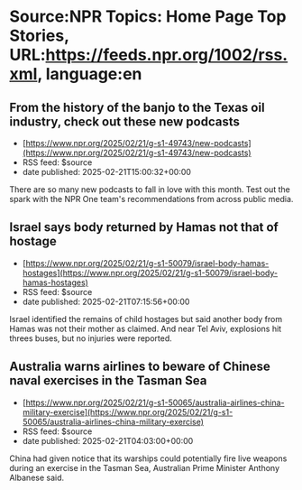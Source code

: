 # Source:NPR Topics: Home Page Top Stories, URL:https://feeds.npr.org/1002/rss.xml, language:en

## From the history of the banjo to the Texas oil industry, check out these new podcasts
 - [https://www.npr.org/2025/02/21/g-s1-49743/new-podcasts](https://www.npr.org/2025/02/21/g-s1-49743/new-podcasts)
 - RSS feed: $source
 - date published: 2025-02-21T15:00:32+00:00

There are so many new podcasts to fall in love with this month. Test out the spark with the NPR One team's recommendations from across public media.

## Israel says body returned by Hamas not that of hostage
 - [https://www.npr.org/2025/02/21/g-s1-50079/israel-body-hamas-hostages](https://www.npr.org/2025/02/21/g-s1-50079/israel-body-hamas-hostages)
 - RSS feed: $source
 - date published: 2025-02-21T07:15:56+00:00

Israel identified the remains of child hostages but said another body from Hamas was not their mother as claimed. And near Tel Aviv, explosions hit threes buses, but no injuries were reported.

## Australia warns airlines to beware of Chinese naval exercises in the Tasman Sea
 - [https://www.npr.org/2025/02/21/g-s1-50065/australia-airlines-china-military-exercise](https://www.npr.org/2025/02/21/g-s1-50065/australia-airlines-china-military-exercise)
 - RSS feed: $source
 - date published: 2025-02-21T04:03:00+00:00

China had given notice that its warships could potentially fire live weapons during an exercise in the Tasman Sea, Australian Prime Minister Anthony Albanese said.

